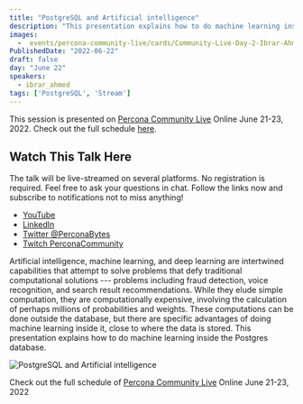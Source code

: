 ```yaml
---
title: "PostgreSQL and Artificial intelligence"
description: "This presentation explains how to do machine learning inside the Postgres database"
images:
  -  events/percona-community-live/cards/Community-Live-Day-2-Ibrar-Ahmed.jpg
PublishedDate: "2022-06-22"
draft: false
day: "June 22"
speakers:
  - ibrar_ahmed
tags: ['PostgreSQL', 'Stream']
---
```



This session is presented on [Percona Community Live](/events/percona-community-live-2022/) Online June 21-23, 2022. Check out the full schedule [here](/events/percona-community-live-2022/).

## Watch This Talk Here

The talk will be live-streamed on several platforms. No registration is required. Feel free to ask your questions in chat. Follow the links now and subscribe to notifications not to miss anything!

* [YouTube](https://www.youtube.com/watch?v=i4Sz7R-Rs30)
* [LinkedIn](https://www.linkedin.com/feed/update/urn:li:ugcPost:6940253974163832832/)
* [Twitter @PerconaBytes](https://twitter.com/PerconaBytes)
* [Twitch PerconaCommunity](https://www.twitch.tv/perconacommunity)

Artificial intelligence, machine learning, and deep learning are intertwined capabilities that attempt to solve problems that defy traditional computational solutions --- problems including fraud detection, voice recognition, and search result recommendations. While they elude simple computation, they are computationally expensive, involving the calculation of perhaps millions of probabilities and weights. These computations can be done outside the database, but there are specific advantages of doing machine learning inside it, close to where the data is stored. This presentation explains how to do machine learning inside the Postgres database.


![PostgreSQL and Artificial intelligence](events/percona-community-live/cards/Community-Live-Day-2-Ibrar-Ahmed.jpg)

Check out the full schedule of [Percona Community Live](/events/percona-community-live-2022/) Online June 21-23, 2022